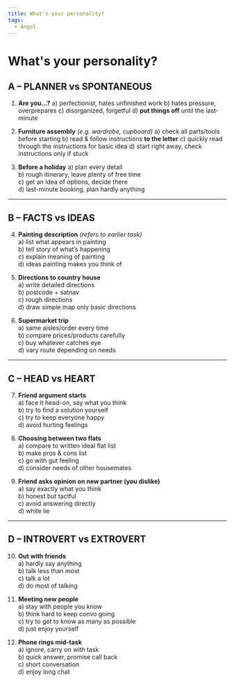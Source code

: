 ```yaml
---
title: What's your personality?
tags:
  - Angol
---
```


# What's your personality?

## A – PLANNER vs SPONTANEOUS

1. **Are you…?**
    a) perfectionist, hates unfinished work
    b) hates pressure, overprepares
    c) disorganized, forgetful
    d) **put things off** until the last-minute

2. **Furniture assembly** _(e.g. wardrobe, cupboard)_
    a) check all parts/tools before starting
    b) read & follow instructions **to the letter**
    c) quickly read through the instructions for basic idea
    d) start right away, check instructions only if stuck

3. **Before a holiday**
    a) plan every detail  
    b) rough itinerary, leave plenty of free time  
    c) get an idea of options, decide there  
    d) last-minute booking, plan hardly anything

---

## B – FACTS vs IDEAS

4. **Painting description** _(refers to earlier task)_  
    a) list what appears in painting  
    b) tell story of what’s happening  
    c) explain meaning of painting  
    d) ideas painting makes you think of

5. **Directions to country house**  
    a) write detailed directions  
    b) postcode + satnav  
    c) rough directions  
    d) draw simple map only basic directions

6. **Supermarket trip**  
    a) same aisles/order every time  
    b) compare prices/products carefully  
    c) buy whatever catches eye  
    d) vary route depending on needs

---

## C – HEAD vs HEART

7. **Friend argument starts**  
    a) face it head-on, say what you think  
    b) try to find a solution yourself  
    c) try to keep everyone happy  
    d) avoid hurting feelings

8. **Choosing between two flats**  
    a) compare to written ideal flat list  
    b) make pros & cons list  
    c) go with gut feeling  
    d) consider needs of other housemates

9. **Friend asks opinion on new partner (you dislike)**  
    a) say exactly what you think  
    b) honest but tactful  
    c) avoid answering directly  
    d) white lie

---

## D – INTROVERT vs EXTROVERT

10. **Out with friends**  
    a) hardly say anything  
    b) talk less than most  
    c) talk a lot  
    d) do most of talking

11. **Meeting new people**  
    a) stay with people you know  
    b) think hard to keep convo going  
    c) try to get to know as many as possible  
    d) just enjoy yourself

12. **Phone rings mid-task**  
    a) ignore, carry on with task  
    b) quick answer, promise call back  
    c) short conversation  
    d) enjoy long chat